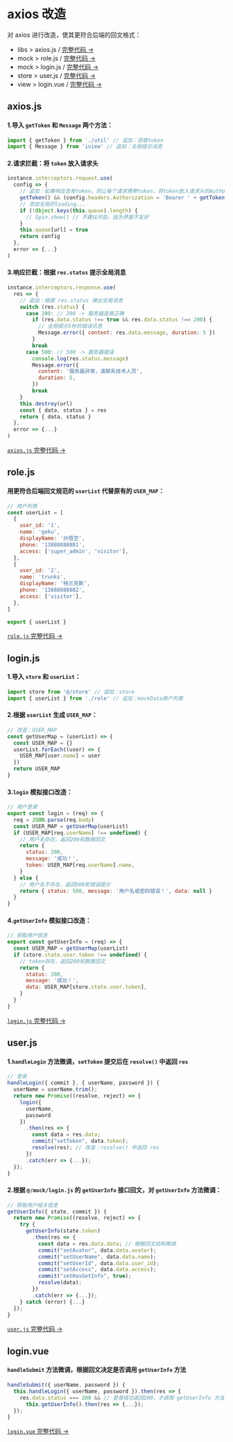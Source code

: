 # axios 改造

对 axios 进行改造，使其更符合后端的回文格式：

- libs > <a :href="$withBase('/develop/axios/#axios-js')">axios.js</a> / <a href="https://github.com/simon9124/iview-dynamicRouter/blob/master/src/libs/axios.js" target="_blank">完整代码 →</a>
- mock > <a :href="$withBase('/develop/axios/#role-js')">role.js</a> / <a href="https://github.com/simon9124/iview-dynamicRouter/blob/master/src/mock/role.js" target="_blank">完整代码 →</a>
- mock > <a :href="$withBase('/develop/axios/#login-js')">login.js</a> / <a href="https://github.com/simon9124/iview-dynamicRouter/blob/master/src/mock/login.js" target="_blank">完整代码 →</a>
- store > <a :href="$withBase('/develop/axios/#user-js')">user.js</a> / <a href="https://github.com/simon9124/iview-dynamicRouter/blob/master/src/store/module/user.js" target="_blank">完整代码 →</a>
- view > <a :href="$withBase('/develop/axios/#login-vue')">login.vue</a> / <a href="https://github.com/simon9124/iview-dynamicRouter/blob/master/src/view/login/login.vue" target="_blank">完整代码 →</a>

## axios.js

#### 1.导入 `getToken` 和 `Message` 两个方法：

```javascript
import { getToken } from './util' // 追加：获取token
import { Message } from 'iview' // 追加：全局提示消息
```

#### 2.请求拦截：将 `token` 放入请求头

```javascript
instance.interceptors.request.use(
  config => {
    // 追加：如果响应含有token，则让每个请求携带token，将token放入请求头的Authorization
    getToken() && (config.headers.Authorization = 'Bearer ' + getToken())
    // 添加全局的loading...
    if (!Object.keys(this.queue).length) {
      // Spin.show() // 不建议开启，因为界面不友好
    }
    this.queue[url] = true
    return config
  },
  error => {...}
)
```

#### 3.响应拦截：根据 `res.status` 提示全局消息

```javascript
instance.interceptors.response.use(
  res => {
    // 追加：根据 res.status 弹出全局消息
    switch (res.status) {
      case 200: // 200 -> 服务器连接正确
        if (res.data.status !== true && res.data.status !== 200) {
          // 全局提示5秒的错误讯息
          Message.error({ content: res.data.message, duration: 5 })
        }
        break
      case 500: // 500 -> 服务器错误
        console.log(res.status.message)
        Message.error({
          content: '服务器异常，请联系技术人员',
          duration: 5,
        })
        break
    }
    this.destroy(url)
    const { data, status } = res
    return { data, status }
  },
  error => {...}
)
```

<a href="https://github.com/simon9124/iview-dynamicRouter/blob/master/src/libs/axios.js" target="_blank">`axios.js` 完整代码 →</a>

## role.js

#### 用更符合后端回文规范的 `userList` 代替原有的 `USER_MAP`：

```javascript
// 用户列表
const userList = [
  {
    user_id: '1',
    name: 'goku',
    displayName: '孙悟空',
    phone: '13888888881',
    access: ['super_admin', 'visitor'],
  },
  {
    user_id: '2',
    name: 'trunks',
    displayName: '特兰克斯',
    phone: '13888888882',
    access: ['visitor'],
  },
]

export { userList }
```

<a href="https://github.com/simon9124/iview-dynamicRouter/blob/master/src/mock/role.js" target="_blank">`role.js` 完整代码 →</a>

## login.js

#### 1.导入 `store` 和 `userList`：

```javascript
import store from '@/store' // 追加：store
import { userList } from './role' // 追加：mockData用户列表
```

#### 2.根据 `userList` 生成 `USER_MAP`：

```javascript
// 改造：USER_MAP
const getUserMap = (userList) => {
  const USER_MAP = {}
  userList.forEach((user) => {
    USER_MAP[user.name] = user
  })
  return USER_MAP
}
```

#### 3.`login` 模拟接口改造：

```javascript
// 用户登录
export const login = (req) => {
  req = JSON.parse(req.body)
  const USER_MAP = getUserMap(userList)
  if (USER_MAP[req.userName] !== undefined) {
    // 用户名存在，返回200和数据回文
    return {
      status: 200,
      message: '成功！',
      token: USER_MAP[req.userName].name,
    }
  } else {
    // 用户名不存在，返回500和错误提示
    return { status: 500, message: '用户名或密码错误！', data: null }
  }
}
```

#### 4.`getUserInfo` 模拟接口改造：

```javascript
// 获取用户信息
export const getUserInfo = (req) => {
  const USER_MAP = getUserMap(userList)
  if (store.state.user.token !== undefined) {
    // token存在，返回200和数据回文
    return {
      status: 200,
      message: '成功！',
      data: USER_MAP[store.state.user.token],
    }
  }
}
```

<a href="https://github.com/simon9124/iview-dynamicRouter/blob/master/src/mock/login.js" target="_blank">`login.js` 完整代码 →</a>

## user.js

#### 1.`handleLogin` 方法微调，`setToken` 提交后在 `resolve()` 中返回 `res`

```javascript
// 登录
handleLogin({ commit }, { userName, password }) {
  userName = userName.trim();
  return new Promise((resolve, reject) => {
    login({
      userName,
      password
    })
      .then(res => {
        const data = res.data;
        commit("setToken", data.token);
        resolve(res); // 改造：resolve() 中返回 res
      })
      .catch(err => {...});
  });
}
```

#### 2.根据 `@/mock/login.js` 的 `getUserInfo` 接口回文，对 `getUserInfo` 方法微调：

```javascript
// 获取用户相关信息
getUserInfo({ state, commit }) {
  return new Promise((resolve, reject) => {
    try {
      getUserInfo(state.token)
        .then(res => {
          const data = res.data.data; // 根据回文结构微调
          commit("setAvator", data.data.avator);
          commit("setUserName", data.data.name);
          commit("setUserId", data.data.user_id);
          commit("setAccess", data.data.access);
          commit("setHasGetInfo", true);
          resolve(data);
        })
        .catch(err => {...});
    } catch (error) {...}
  });
}
```

<a href="https://github.com/simon9124/iview-dynamicRouter/blob/master/src/store/module/user.js" target="_blank">`user.js` 完整代码 →</a>

## login.vue

#### `handleSubmit` 方法微调，根据回文决定是否调用 `getUserInfo` 方法

```javascript
handleSubmit({ userName, password }) {
  this.handleLogin({ userName, password }).then(res => {
    res.data.status === 200 && // 登录成功返回200，才调用 getUserInfo 方法
      this.getUserInfo().then(res => {...});
  });
}
```

<a href="https://github.com/simon9124/iview-dynamicRouter/blob/master/src/view/login/login.vue" target="_blank">`login.vue` 完整代码 →</a>
